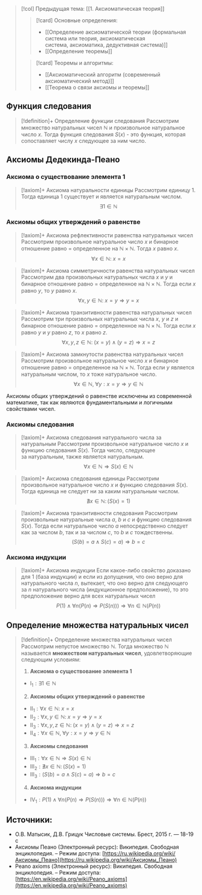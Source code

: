 > [!col] Предыдущая тема: [[1. Аксиоматическая теория]]
>> [!card] Основные определения:
>> * [[Определение аксиоматической теории (формальная система или теория, аксиоматическая система, аксиоматика, дедуктивная система)]]
>> * [[Определение теоремы]]
>
>> [!card] Теоремы и алгоритмы:
>> * [[Аксиоматический алгоритм (современный аксиоматический метод)]]
>> * [[Теорема о связи аксиомы и теоремы]]
## Функция следования
> [!definition]+ Определение функции следования
> Рассмотрим множество натуральных чисел $\mathbb N$ и произвольное натуральное число $x$. Тогда функция следования $S(x)$ - это функция, которая сопоставляет числу $x$ следующее за ним число.

## Aксиомы Дедекинда-Пеано
### Аксиома о существование элемента 1
> [!axiom]+ Аксиомa натуральности единицы
> Рассмотрим единицу $1$. Тогда единица $1$ существует и является натуральным числом.
> $$\exists 1 \in  \mathbb N$$

### Аксиомы общих утверждений о равенстве
> [!axiom]+ Аксиомa рефлективности равенства натуральных чисел
> Рассмотрим произвольное натуральное число $x$ и бинарное отношение равно $=$ определенное на $\mathbb{N \times N}$. Тогда $x$ равно $x$. 
> $$\forall x \in \mathbb{N}: \; x = x$$

> [!axiom]+ Аксиомa симметричности равенства натуральных чисел
> Рассмотрим два произвольных натуральных числа $x$ и $y$ и бинарное отношение равно $=$ определенное на $\mathbb{N \times N}$. Тогда если $x$ равно $y$, то $y$ равно $x$. 
> $$\forall x, y \in \mathbb{N}: \; x = y \Rightarrow y = x$$

> [!axiom]+ Аксиомa транзитивности равенства натуральных чисел
> Рассмотрим три произвольных натуральных числа $x$, $y$ и $z$ и бинарное отношение равно $=$ определенное на $\mathbb{N \times N}$. Тогда если $x$ равно $y$ и $y$ равно $z$, то $x$ равно $z$.  
> $$\forall x, y, z \in \mathbb{N}: \; (x = y) \land (y = z) \Rightarrow x = z$$

> [!axiom]+ Аксиомa замкнутости равенства натуральных чисел
> Рассмотрим произвольное натуральное число $x$ и бинарное отношение равно $=$ определенное на $\mathbb{N \times N}$. Тогда если $y$ является натуральным числом, то $x$ тоже натуральное число. 
> $$\forall x \in \mathbb{N}, \; \forall y: x = y \Rightarrow y \in \mathbb{N}$$

Аксиомы общих утверждений о равенстве исключены из современной математике, так как являются фундаментальными и логичными свойствами чисел.

### Аксиомы следования
> [!axiom]+ Аксиомa следования натурального числа за натуральным
> Рассмотрим произвольное натуральное число $x$ и функцию следования $S(x)$. Тогда число, следующее за натуральным, также является натуральным.
> $$\forall x\in\mathbb{N}\Rightarrow S(x)\in\mathbb{N}$$

> [!axiom]+ Аксиомa следования единицы 
> Рассмотрим произвольное натуральное число $x$ и функцию следования $S(x)$. Тогда единица не следует ни за каким натуральным числом.
> $$\nexists x\in\mathbb{N}\colon\big(S(x)=1\big)$$

> [!axiom]+ Аксиомa транзитивности следования
> Рассмотрим произвольные натуральные числа $a$, $b$ и $c$ и функцию следования $S(x)$. Тогда если натуральное число $a$ непосредственно следует как за числом $b$, так и за числом $c$, то $b$ и $с$ тождественны.
> $$\big(S(b)=a\wedge S(c)=a\big)\Rightarrow b=c$$

### Аксиома индукции
> [!axiom]+ Аксиомa индукции
> Eсли какое-либо свойство доказано для $1$ (база индукции) и если из допущения, что оно верно для натурального числа $n$, вытекает, что оно верно для следующего за $n$ натурального числа (индукционное предположение), то это предположение верно для всех натуральных чисел
> $$P(1)\wedge\forall n\Big(P(n)\Rightarrow P\big(S(n)\big)\Big)\Rightarrow\forall n\in\mathbb{N}\big(P(n)\big)$$

## Определение множества натуральных чисел
> [!definition]+ Определение множества натуральных чисел
> Рассмотрим непустое множество $\mathbb N$. Тогда множество $\mathbb N$ называется **множеством натуральных чисел**, удовлетворяющие следующим условиям:
> 1. **Аксиома о существование элемента 1**
> 	* $\text{I}_{1}: \exists 1 \in \mathbb{N}$
> 2. **Аксиомы общих утверждений о равенстве**
> 	* $\text{II}_{1}: \forall x \in \mathbb{N}: \; x = x$
> 	* $\text{II}_{2}: \forall x, y \in \mathbb{N}: \; x = y \Rightarrow y = x$
> 	* $\text{II}_{3}: \forall x, y, z \in \mathbb{N}: \; (x = y) \land (y = z) \Rightarrow x = z$
> 	* $\text{II}_{4}: \forall x \in \mathbb{N}, \; \forall y: x = y \Rightarrow y \in \mathbb{N}$
> 3. **Аксиомы следования**
> 	* $\text{III}_{1}: \forall x\in\mathbb{N}\Rightarrow S(x)\in\mathbb{N}$
> 	* $\text{III}_{2}: \nexists x\in\mathbb{N}\colon\big(S(x)=1\big)$
> 	* $\text{III}_{3}: \big(S(b)=a\wedge S(c)=a\big)\Rightarrow b=c$
> 4. **Аксиома индукции**
> 	* $\text{IV}_{1}: P(1)\wedge\forall n\Big(P(n)\Rightarrow P\big(S(n)\big)\Big)\Rightarrow\forall n\in\mathbb{N}\big(P(n)\big)$
> 

## Источники:
* О.В. Матысик, Д.В. Грицук Числовые системы. Брест, 2015 г. — 18-19 с
* Аксиомы Пеано (Электронный ресурс): Википедия. Свободная энциклопедия. – Режим доступа: [https://ru.wikipedia.org/wiki/Аксиомы_Пеано](https://ru.wikipedia.org/wiki/Аксиомы_Пеано)
* Peano axioms (Электронный ресурс): Википедия. Свободная энциклопедия. – Режим доступа: [https://en.wikipedia.org/wiki/Peano_axioms](https://en.wikipedia.org/wiki/Peano_axioms)